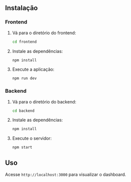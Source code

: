 ## Instalação

### Frontend

1. Vá para o diretório do frontend:
    ```bash
    cd frontend
    ```

2. Instale as dependências:
    ```bash
    npm install
    ```

3. Execute a aplicação:
    ```bash
    npm run dev
    ```

### Backend

1. Vá para o diretório do backend:
    ```bash
    cd backend
    ```

2. Instale as dependências:
    ```bash
    npm install
    ```

3. Execute o servidor:
    ```bash
    npm start
    ```

## Uso

Acesse `http://localhost:3000` para visualizar o dashboard.
